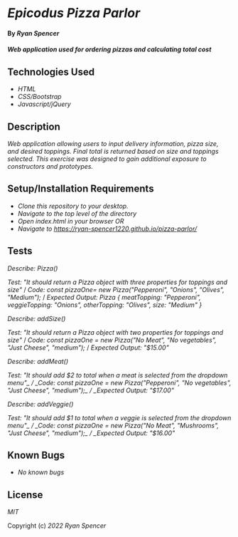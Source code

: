 # _Epicodus Pizza Parlor_

#### By _Ryan Spencer_

#### _Web application used for ordering pizzas and calculating total cost_

## Technologies Used

- _HTML_
- _CSS/Bootstrap_
- _Javascript/jQuery_

## Description

_Web application allowing users to input delivery information, pizza size, and desired toppings. Final total is returned based on size and toppings selected. This exercise was designed to gain additional exposure to constructors and prototypes._

## Setup/Installation Requirements

- _Clone this repository to your desktop._
- _Navigate to the top level of the directory_
- _Open index.html in your browser_
  _OR_
- _Navigate to https://ryan-spencer1220.github.io/pizza-parlor/_

## Tests

_Describe: Pizza()_

_Test: "It should return a Pizza object with three properties for toppings and size"_ /
_Code: const pizzaOne= new Pizza("Pepperoni", "Onions", "Olives", "Medium");_ /
_Expected Output: Pizza { meatTopping: "Pepperoni", veggieTopping: "Onions", otherTopping: "Olives", size: "Medium" }_

_Describe: addSize()_

_Test: "It should return a Pizza object with two properties for toppings and size"_ /
_Code: const pizzaOne = new Pizza("No Meat", "No vegetables", "Just Cheese", "medium");_ /
_Expected Output: "$15.00"_

_Describe: addMeat()_

_Test: "It should add $2 to total when a meat is selected from the dropdown menu"_ /
_Code: const pizzaOne = new Pizza("Pepperoni", "No vegetables", "Just Cheese", "medium");_ /
_Expected Output: "$17.00"_

_Describe: addVeggie()_

_Test: "It should add $1 to total when a veggie is selected from the dropdown menu"_ /
_Code: const pizzaOne = new Pizza("No Meat", "Mushrooms", "Just Cheese", "medium");_ /
_Expected Output: "$16.00"_

## Known Bugs

- _No known bugs_

## License

_MIT_

Copyright (c) _2022_ _Ryan Spencer_
